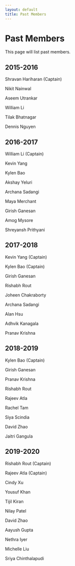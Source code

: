 ```yaml
---
layout: default
title: Past Members
---
```


# Past Members

This page will list past members.

## 2015-2016
Shravan Hariharan (Captain)

Nikit Nainwal

Aseem Utrankar

William Li

Tilak Bhatnagar

Dennis Nguyen

## 2016-2017
William Li (Captain)

Kevin Yang

Kylen Bao

Akshay Yeluri

Archana Sadangi

Maya Merchant

Girish Ganesan

Amog Mysore

Shreyansh Prithyani

## 2017-2018
Kevin Yang (Captain)

Kylen Bao (Captain)

Girish Ganesan

Rishabh Rout

Joheen Chakraborty

Archana Sadangi

Alan Hsu

Adhvik Kanagala

Pranav Krishna

## 2018-2019
Kylen Bao (Captain)

Girish Ganesan

Pranav Krishna

Rishabh Rout

Rajeev Atla

Rachel Tam

Siya Scindia

David Zhao

Jaitri Gangula

## 2019-2020
Rishabh Rout (Captain)

Rajeev Atla (Captain)

Cindy Xu

Yousuf Khan

Tijil Kiran

Nilay Patel

David Zhao

Aayush Gupta

Nethra Iyer

Michelle Liu

Sriya Chinthalapudi
